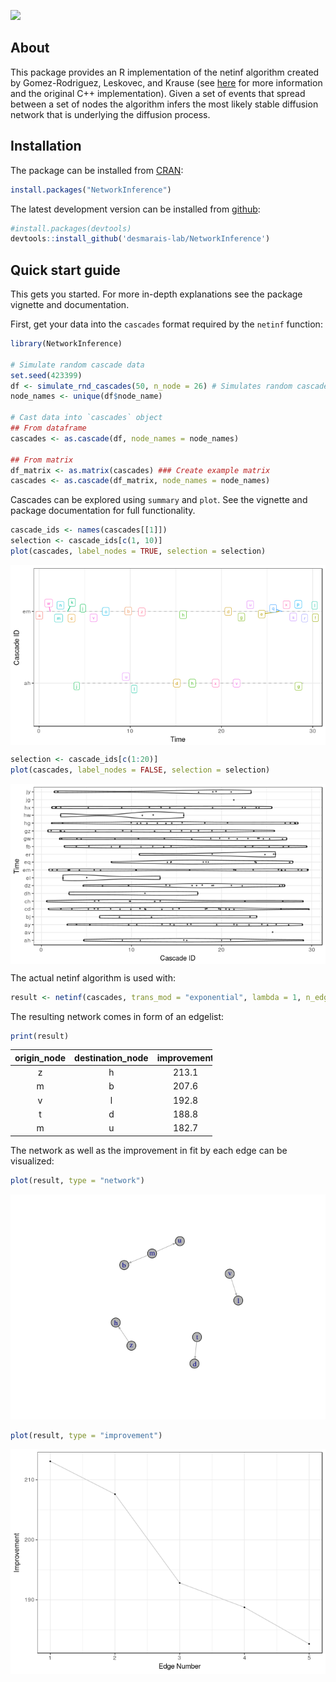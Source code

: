 
<!-- README.md is generated from README.Rmd. Please edit that file -->
![](https://travis-ci.org/desmarais-lab/NetworkInference.svg)

About
-----

This package provides an R implementation of the netinf algorithm created by Gomez-Rodriguez, Leskovec, and Krause (see [here](http://snap.stanford.edu/netinf/) for more information and the original C++ implementation). Given a set of events that spread between a set of nodes the algorithm infers the most likely stable diffusion network that is underlying the diffusion process.

Installation
------------

The package can be installed from [CRAN](https://cran.r-project.org/):

``` r
install.packages("NetworkInference")
```

The latest development version can be installed from [github](https://github.com/desmarais-lab/NetworkInference):

``` r
#install.packages(devtools)
devtools::install_github('desmarais-lab/NetworkInference')
```

Quick start guide
-----------------

This gets you started. For more in-depth explanations see the package vignette and documentation.

First, get your data into the `cascades` format required by the `netinf` function:

``` r
library(NetworkInference)

# Simulate random cascade data
set.seed(423399)
df <- simulate_rnd_cascades(50, n_node = 26) # Simulates random cascade data
node_names <- unique(df$node_name)

# Cast data into `cascades` object
## From dataframe
cascades <- as.cascade(df, node_names = node_names)

## From matrix
df_matrix <- as.matrix(cascades) ### Create example matrix
cascades <- as.cascade(df_matrix, node_names = node_names)
```

Cascades can be explored using `summary` and `plot`. See the vignette and package documentation for full functionality.

``` r
cascade_ids <- names(cascades[[1]])
selection <- cascade_ids[c(1, 10)]
plot(cascades, label_nodes = TRUE, selection = selection)
```

<img src="readme_figures/README-unnamed-chunk-5-1.png" style="display: block; margin: auto;" />

``` r
selection <- cascade_ids[c(1:20)]
plot(cascades, label_nodes = FALSE, selection = selection)
```

<img src="readme_figures/README-unnamed-chunk-5-2.png" style="display: block; margin: auto;" />

The actual netinf algorithm is used with:

``` r
result <- netinf(cascades, trans_mod = "exponential", lambda = 1, n_edges = 5)
```

The resulting network comes in form of an edgelist:

``` r
print(result)
```

<table style="width:64%;">
<colgroup>
<col width="19%" />
<col width="26%" />
<col width="18%" />
</colgroup>
<thead>
<tr class="header">
<th align="center">origin_node</th>
<th align="center">destination_node</th>
<th align="center">improvement</th>
</tr>
</thead>
<tbody>
<tr class="odd">
<td align="center">z</td>
<td align="center">h</td>
<td align="center">213.1</td>
</tr>
<tr class="even">
<td align="center">m</td>
<td align="center">b</td>
<td align="center">207.6</td>
</tr>
<tr class="odd">
<td align="center">v</td>
<td align="center">l</td>
<td align="center">192.8</td>
</tr>
<tr class="even">
<td align="center">t</td>
<td align="center">d</td>
<td align="center">188.8</td>
</tr>
<tr class="odd">
<td align="center">m</td>
<td align="center">u</td>
<td align="center">182.7</td>
</tr>
</tbody>
</table>

The network as well as the improvement in fit by each edge can be visualized:

``` r
plot(result, type = "network")
```

![](readme_figures/README-unnamed-chunk-9-1.png)

``` r
plot(result, type = "improvement")
```

![](readme_figures/README-unnamed-chunk-9-2.png)
